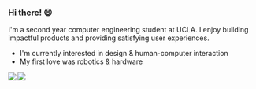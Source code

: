 <!--
<img align="right" src="https://github-readme-stats.vercel.app/api?username=icevin&hide=stars&show_icons=true&hide_title=false&hide_rank=false&include_all_commits=false&count_private=true&custom_title=Contributions" />
-->


### Hi there! 😄

I'm a second year computer engineering student at UCLA. I enjoy building impactful products and providing satisfying user experiences.
 - I'm currently interested in design & human-computer interaction
 - My first love was robotics & hardware
 

<!-- Todo: add style w/ svgs, e.g. <img src="./image.svg"> -->


<img align="left" src="https://github-readme-stats.vercel.app/api?username=icevin&hide=stars&show_icons=true&hide_title=false&hide_rank=true&include_all_commits=false&count_private=true&custom_title=Contributions" />


<img align="left" src="https://github-readme-stats.vercel.app/api/top-langs/?username=icevin&layout=compact" />


<!--
**icevin/icevin** is a ✨ _special_ ✨ repository because its `README.md` (this file) appears on your GitHub profile.

Here are some ideas to get you started:

- 🔭 I’m currently working on ...
- 🌱 I’m currently learning ...
- 👯 I’m looking to collaborate on ...
- 🤔 I’m looking for help with ...
- 💬 Ask me about ...
- 📫 How to reach me: ...
- 😄 Pronouns: ...
- ⚡ Fun fact: ...
-->
